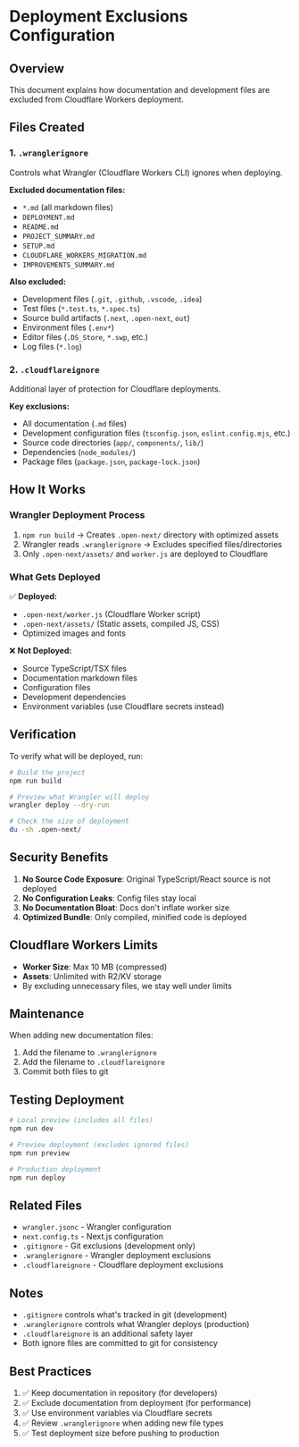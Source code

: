 # Deployment Exclusions Configuration

## Overview
This document explains how documentation and development files are excluded from Cloudflare Workers deployment.

## Files Created

### 1. `.wranglerignore`
Controls what Wrangler (Cloudflare Workers CLI) ignores when deploying.

**Excluded documentation files:**
- `*.md` (all markdown files)
- `DEPLOYMENT.md`
- `README.md`
- `PROJECT_SUMMARY.md`
- `SETUP.md`
- `CLOUDFLARE_WORKERS_MIGRATION.md`
- `IMPROVEMENTS_SUMMARY.md`

**Also excluded:**
- Development files (`.git`, `.github`, `.vscode`, `.idea`)
- Test files (`*.test.ts`, `*.spec.ts`)
- Source build artifacts (`.next`, `.open-next`, `out`)
- Environment files (`.env*`)
- Editor files (`.DS_Store`, `*.swp`, etc.)
- Log files (`*.log`)

### 2. `.cloudflareignore`
Additional layer of protection for Cloudflare deployments.

**Key exclusions:**
- All documentation (`.md` files)
- Development configuration files (`tsconfig.json`, `eslint.config.mjs`, etc.)
- Source code directories (`app/`, `components/`, `lib/`)
- Dependencies (`node_modules/`)
- Package files (`package.json`, `package-lock.json`)

## How It Works

### Wrangler Deployment Process
1. `npm run build` → Creates `.open-next/` directory with optimized assets
2. Wrangler reads `.wranglerignore` → Excludes specified files/directories
3. Only `.open-next/assets/` and `worker.js` are deployed to Cloudflare

### What Gets Deployed
✅ **Deployed:**
- `.open-next/worker.js` (Cloudflare Worker script)
- `.open-next/assets/` (Static assets, compiled JS, CSS)
- Optimized images and fonts

❌ **Not Deployed:**
- Source TypeScript/TSX files
- Documentation markdown files
- Configuration files
- Development dependencies
- Environment variables (use Cloudflare secrets instead)

## Verification

To verify what will be deployed, run:
```bash
# Build the project
npm run build

# Preview what Wrangler will deploy
wrangler deploy --dry-run

# Check the size of deployment
du -sh .open-next/
```

## Security Benefits

1. **No Source Code Exposure**: Original TypeScript/React source is not deployed
2. **No Configuration Leaks**: Config files stay local
3. **No Documentation Bloat**: Docs don't inflate worker size
4. **Optimized Bundle**: Only compiled, minified code is deployed

## Cloudflare Workers Limits

- **Worker Size**: Max 10 MB (compressed)
- **Assets**: Unlimited with R2/KV storage
- By excluding unnecessary files, we stay well under limits

## Maintenance

When adding new documentation files:
1. Add the filename to `.wranglerignore`
2. Add the filename to `.cloudflareignore`
3. Commit both files to git

## Testing Deployment

```bash
# Local preview (includes all files)
npm run dev

# Preview deployment (excludes ignored files)
npm run preview

# Production deployment
npm run deploy
```

## Related Files

- `wrangler.jsonc` - Wrangler configuration
- `next.config.ts` - Next.js configuration
- `.gitignore` - Git exclusions (development only)
- `.wranglerignore` - Wrangler deployment exclusions
- `.cloudflareignore` - Cloudflare deployment exclusions

## Notes

- `.gitignore` controls what's tracked in git (development)
- `.wranglerignore` controls what Wrangler deploys (production)
- `.cloudflareignore` is an additional safety layer
- Both ignore files are committed to git for consistency

## Best Practices

1. ✅ Keep documentation in repository (for developers)
2. ✅ Exclude documentation from deployment (for performance)
3. ✅ Use environment variables via Cloudflare secrets
4. ✅ Review `.wranglerignore` when adding new file types
5. ✅ Test deployment size before pushing to production
